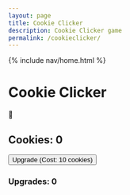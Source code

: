 ```yaml
---
layout: page
title: Cookie Clicker
description: Cookie Clicker game
permalink: /cookieclicker/
---
```


{% include nav/home.html %}

<!DOCTYPE html>
<html lang="en">
<head>
    <meta charset="UTF-8">
    <meta name="viewport" content="width=device-width, initial-scale=1.0">
    <title>Cookie Clicker</title>
    <link rel="stylesheet" href="styles.css">
</head>
<body>
    <div class="container">
        <h1>Cookie Clicker</h1>
        <div id="cookie" onclick="makeCookie()">
            🍪
        </div>
        <h2 id="cookieCount">Cookies: 0</h2>
        <button onclick="buyUpgrade()">Upgrade (Cost: 10 cookies)</button>
        <h3 id="upgradeCount">Upgrades: 0</h3>
    </div>
    <script src="script.js"></script>
</body>
</html>
